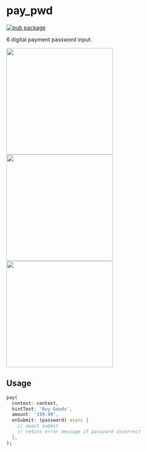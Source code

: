 # pay_pwd

[![pub package](https://img.shields.io/pub/v/pay_pwd.svg)](https://pub.dartlang.org/packages/pay_pwd)

6 digital payment password input.

<img src="https://user-images.githubusercontent.com/1709072/122147951-63339400-ce8c-11eb-883b-cfbe7e604635.png" width=278><img src="https://user-images.githubusercontent.com/1709072/122147952-63cc2a80-ce8c-11eb-9c34-0761bd265ac3.png" width=278><img src="https://user-images.githubusercontent.com/1709072/122147953-6464c100-ce8c-11eb-865d-421703254742.png" width=278>

## Usage

```dart
pay(
  context: context,
  hintText: 'Buy Goods',
  amount: '199.99',
  onSubmit: (password) async {
    // await submit
    // return error message if password incorrect
  },
);
```
